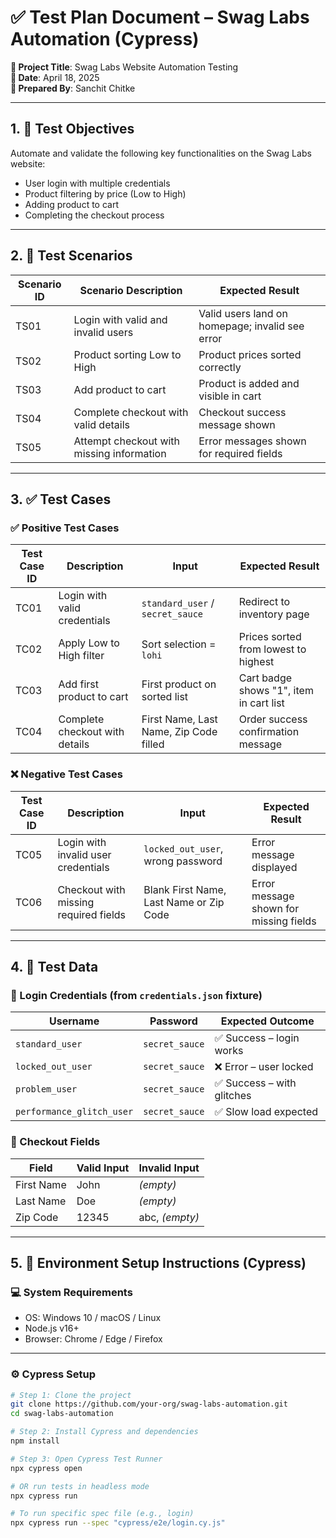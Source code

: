 # ✅ Test Plan Document – Swag Labs Automation (Cypress)

**🧪 Project Title**: Swag Labs Website Automation Testing  
**📅 Date**: April 18, 2025  
**👤 Prepared By**: Sanchit Chitke

---

## 1. 🎯 Test Objectives

Automate and validate the following key functionalities on the Swag Labs website:

- User login with multiple credentials
- Product filtering by price (Low to High)
- Adding product to cart
- Completing the checkout process

---

## 2. 📌 Test Scenarios

| Scenario ID | Scenario Description                            | Expected Result                           |
|-------------|--------------------------------------------------|-------------------------------------------|
| TS01        | Login with valid and invalid users              | Valid users land on homepage; invalid see error |
| TS02        | Product sorting Low to High                     | Product prices sorted correctly           |
| TS03        | Add product to cart                             | Product is added and visible in cart      |
| TS04        | Complete checkout with valid details            | Checkout success message shown            |
| TS05        | Attempt checkout with missing information       | Error messages shown for required fields  |

---

## 3. ✅ Test Cases

### ✅ Positive Test Cases

| Test Case ID | Description                       | Input                                 | Expected Result                         |
|--------------|-----------------------------------|----------------------------------------|-----------------------------------------|
| TC01         | Login with valid credentials      | `standard_user` / `secret_sauce`       | Redirect to inventory page              |
| TC02         | Apply Low to High filter          | Sort selection = `lohi`                | Prices sorted from lowest to highest    |
| TC03         | Add first product to cart         | First product on sorted list           | Cart badge shows "1", item in cart list |
| TC04         | Complete checkout with details    | First Name, Last Name, Zip Code filled | Order success confirmation message      |

### ❌ Negative Test Cases

| Test Case ID | Description                              | Input                                       | Expected Result                             |
|--------------|------------------------------------------|---------------------------------------------|---------------------------------------------|
| TC05         | Login with invalid user credentials      | `locked_out_user`, wrong password           | Error message displayed                      |
| TC06         | Checkout with missing required fields    | Blank First Name, Last Name or Zip Code     | Error message shown for missing fields       |

---

## 4. 🧾 Test Data

### 🔐 Login Credentials (from `credentials.json` fixture)

| Username           | Password       | Expected Outcome         |
|--------------------|----------------|--------------------------|
| `standard_user`    | `secret_sauce` | ✅ Success – login works |
| `locked_out_user`  | `secret_sauce` | ❌ Error – user locked   |
| `problem_user`     | `secret_sauce` | ✅ Success – with glitches |
| `performance_glitch_user` | `secret_sauce` | ✅ Slow load expected     |

### 🛒 Checkout Fields

| Field        | Valid Input | Invalid Input |
|--------------|-------------|----------------|
| First Name   | John        | *(empty)*      |
| Last Name    | Doe         | *(empty)*      |
| Zip Code     | 12345       | abc, *(empty)* |

---

## 5. 🧰 Environment Setup Instructions (Cypress)

### 💻 System Requirements
- OS: Windows 10 / macOS / Linux
- Node.js v16+
- Browser: Chrome / Edge / Firefox

---

### ⚙️ Cypress Setup

```bash
# Step 1: Clone the project
git clone https://github.com/your-org/swag-labs-automation.git
cd swag-labs-automation

# Step 2: Install Cypress and dependencies
npm install

# Step 3: Open Cypress Test Runner
npx cypress open

# OR run tests in headless mode
npx cypress run

# To run specific spec file (e.g., login)
npx cypress run --spec "cypress/e2e/login.cy.js"
